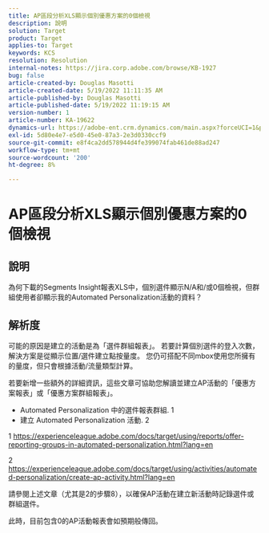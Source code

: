 ```yaml
---
title: AP區段分析XLS顯示個別優惠方案的0個檢視
description: 說明
solution: Target
product: Target
applies-to: Target
keywords: KCS
resolution: Resolution
internal-notes: https://jira.corp.adobe.com/browse/KB-1927
bug: false
article-created-by: Douglas Masotti
article-created-date: 5/19/2022 11:11:35 AM
article-published-by: Douglas Masotti
article-published-date: 5/19/2022 11:19:15 AM
version-number: 1
article-number: KA-19622
dynamics-url: https://adobe-ent.crm.dynamics.com/main.aspx?forceUCI=1&pagetype=entityrecord&etn=knowledgearticle&id=b14ad66f-64d7-ec11-a7b5-000d3a3add22
exl-id: 5d80e4e7-e5d0-45e0-87a3-2e3d0330ccf9
source-git-commit: e8f4ca2dd578944d4fe399074fab461de88ad247
workflow-type: tm+mt
source-wordcount: '200'
ht-degree: 8%

---
```


# AP區段分析XLS顯示個別優惠方案的0個檢視

## 說明


為何下載的Segments Insight報表XLS中，個別選件顯示N/A和/或0個檢視，但群組使用者卻顯示我的Automated Personalization活動的資料？


## 解析度


可能的原因是建立的活動是為「選件群組報表」。 若要計算個別選件的登入次數，解決方案是從顯示位置/選件建立點按量度。 您仍可搭配不同mbox使用您所擁有的量度，但只會根據活動/流量類型計算。

若要新增一些額外的詳細資訊，這些文章可協助您解讀並建立AP活動的「優惠方案報表」或「優惠方案群組報表」。
- Automated Personalization 中的選件報表群組. 1
- 建立 Automated Personalization 活動. 2

1 https://experienceleague.adobe.com/docs/target/using/reports/offer-reporting-groups-in-automated-personalization.html?lang=en

2 https://experienceleague.adobe.com/docs/target/using/activities/automated-personalization/create-ap-activity.html?lang=en

請參閱上述文章（尤其是2的步驟8），以確保AP活動在建立新活動時記錄選件或群組選件。

此時，目前包含0的AP活動報表會如預期般傳回。
